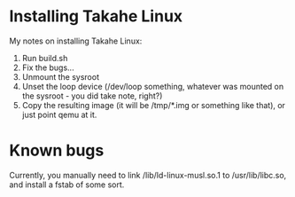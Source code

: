 # Installing Takahe Linux #

My notes on installing Takahe Linux:

1. Run build.sh
2. Fix the bugs...
3. Unmount the sysroot
4. Unset the loop device (/dev/loop something, whatever was mounted on the 
   sysroot - you did take note, right?)
5. Copy the resulting image (it will be /tmp/\*.img or something like that), or
   just point qemu at it.

# Known bugs #

Currently, you manually need to link /lib/ld-linux-musl.so.1 to 
/usr/lib/libc.so, and install a fstab of some sort.

